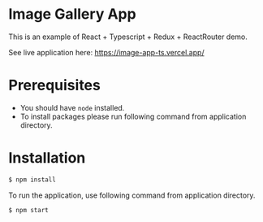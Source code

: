 # Image Gallery App
This is an example of React + Typescript + Redux + ReactRouter demo.

See live application here: https://image-app-ts.vercel.app/

# Prerequisites
  - You should have `node` installed.
  - To install packages please run following command from application directory.

# Installation 
```sh
$ npm install
```

To run the application, use following command from application directory.
```sh
$ npm start
```
